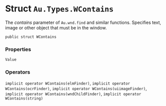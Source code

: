 # Struct `Au.Types.WContains`

The *contains* parameter of `Au.wnd.find` and similar functions. Specifies text, image or other object that must be in the window.

```
public struct WContains
```

### Properties

`Value`

### Operators

`implicit operator WContains(elmFinder)`, `implicit operator WContains(ocrFinder)`, `implicit operator WContains(uiimageFinder)`, `implicit operator WContains(wndChildFinder)`, `implicit operator WContains(string)`